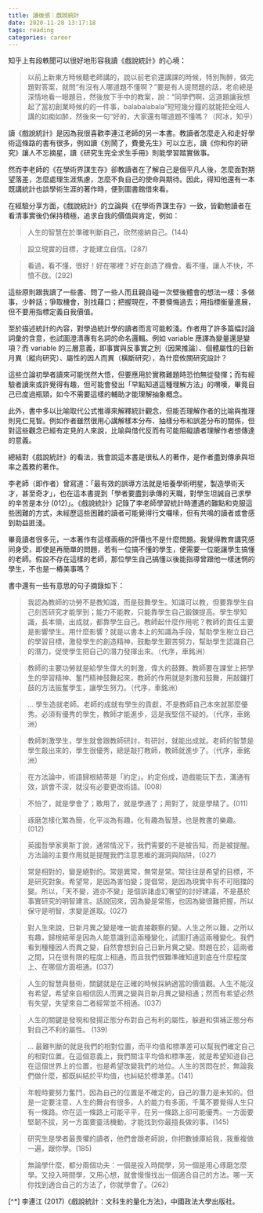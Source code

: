 ```yaml
---
title: 讀後感｜戲說統計
date: 2020-11-28 13:17:18
tags: reading
categories: career
---
```


知乎上有段軼聞可以很好地形容我讀《戲說統計》的心境：

> 以前上新東方時候聽老師講的，說以前老俞還講課的時候，特別陶醉，做完題對答案，就問“有沒有人哪道題不懂啊？”要是有人提問題的話，老俞總是深情地看一眼題目，然後放下手中的教案，說：“同學們啊，這道題讓我想起了當初創業時候的的一件事，balabalabala”短短幾分鐘的就能把全班人講的如痴如醉，然後來一句“好的，大家還有哪道題不懂嗎？（阿冰，知乎）

<!--more-->

讀《戲說統計》是因為我很喜歡李連江老師的另一本書。教讀者怎麼走入和走好學術這條路的書有很多，例如讀《別鬧了，費曼先生》可以立志，讀《你和你的研究》讓人不忘摘星，讀《研究生完全求生手冊》則能學習踏實做事。

然而李老師的《在學術界謀生存》卻教讀者在了解自己是個平凡人後，怎麼面對期望落差，怎麼處理生涯焦慮，怎麼不負自己的使命與期待。因此，得知他還有一本既講統計也談學術生涯的著作時，便到圖書館借來看。

在經驗分享方面，《戲說統計》的立論與《在學術界謀生存》一致，皆勸勉讀者在看清事實後仍保持積極，追求自我的價值與肯定，例如：

> 人生的智慧在於準確判斷自己，欣然接納自己。(144)

> 設立現實的目標，才能建立自信。(287)

> 看過，看不懂，很好！好在哪裡？好在創造了機會。看不懂，讓人不快，不憤不啟。(292)

這些原則跟我讀了一些書、問了一些人而且親自碰一次壁後體會的想法一樣：多做事，少幹話；爭取機會，別找藉口；把握現在，不要懊悔過去；用指標衡量進展，但不要用指標定義自我價值。

至於描述統計的內容，對學過統計學的讀者而言可能較淺。作者用了許多篇幅討論詞彙的含意，也試圖澄清專有名詞的命名邏輯。例如 variable 應譯為變量還是變項？而 variable 的三層意義，即事實與反事實之別（因果推論）、個體屬性的日新月異（縱向研究）、屬性的因人而異（橫斷研究），為什麼攸關研究設計？

這些立論初學者讀來可能恍然大悟，但要應用於實務難題時恐怕無從發揮；而有經驗者讀來或許覺得有趣，但可能會發出「早點知道這種理解方法」的喟嘆，畢竟自己已度過瓶頸，如今不需要這樣的輔助才能理解抽象概念。

此外，書中多以比喻取代公式推導來解釋統計觀念，但能否理解作者的比喻與推理則見仁見智。例如作者雖然很用心講解樣本分布、抽樣分布和誤差分布的關係，但對這些觀念已經有定見的人來說，比喻與借代反而有可能阻礙讀者理解作者想傳達的意義。

總結對《戲說統計》的看法，我會說這本書是很私人的著作，是作者盡到傳承與坦率之義務的著作。

李老師（即作者）曾寫道：「最有效的誤導方法就是培養學術明星，製造學術天才，甚至奇才」，也在這本書提到「學者要盡到承傳的天職，對學生坦誠自己求學的辛苦是本分 (012)」。《戲說統計》記錄了李老師學習統計時遭遇的難點和克服這些困難的方式，未經歷這些困難的讀者可能覺得行文囉嗦，但有共鳴的讀者或會感到助益匪淺。

畢竟讀者很多元，一本著作有這樣兩極的評價也不是什麼問題。我覺得教育講究感同身受，即使是再簡單的問題，若有一位搞不懂的學生，便需要一位能讓學生搞懂的老師。假設不存在這樣的老師，那位學生自己搞懂以後能指導曾跟他一樣迷惘的學生，不也是一樁美事嗎？

書中還有一些有意思的句子摘錄如下：

> 我認為教師的功勞不是教知識，而是鼓舞學生。知識可以教，但要靠學生自己刻苦研究才能學到；能力不能教，只能靠學生自己鍛鍊提高。學生學知識，長本領，出成就，都靠學生自己。教師起什麼作用呢？教師的責任主要是影響學生。用什麼影響？就是以書本上的知識為手段，幫助學生樹立自己的學習目標，激發學生的創造精神，鼓勵學生艱苦努力，幫助學生認識自己的潛力，促使學生把自己的潛力發揮出來。（代序，車銘洲）

> 教師的主要功勞就是給學生偉大的刺激，偉大的鼓舞。教師要在課堂上把學生的學習精神、奮鬥精神鼓舞起來，教師的作用就是刺激和鼓舞，用敲鑼打鼓的方法振奮學生，讓學生努力。（代序，車銘洲）

> … 學生造就老師。老師的成就有學生的貢獻，不是教師自己本來就那麼優秀。必須有優秀的學生，教師才能進步，這是我堅信不疑的。（代序，車銘洲）

> 教師刺激學生，學生就會跟教師研討，有研討，就能出成就。老師的智慧是學生敲出來的，學生很優秀，總是敲打教師，教師就進步了。（代序，車銘洲）

> 在方法論中，術語歸根結蒂是「約定」。約定俗成，遊戲能玩下去，溝通有效，誤會不深，就沒有必要更改術語。(008)

> 不怕了，就是學會了；敢用了，就是學通了；用對了，就是學精了。(011)

> 琢磨怎樣化繁為簡，化平淡為有趣，化有趣為智慧，也是教書的樂趣。(012)

> 英國哲學家奧斯丁說，通常情況下，我們需要的不是被告知，而是被提醒。方法論的主要作用就是提醒我們注意思維的漏洞與陷阱，(027)

> 常是相對的，變是絕對的。常是異常，無常是常。常往往是希望的目標，不是研究對象。希望常，是因為害怕變；提倡常，是因為現實中有不可阻擋的變。所以，「天不變，道亦不變」是個訴諸虛幻奢望的討好建議，不是基於事實研究的明智建言。話說回來，因為變是常態，也因為變很難把握，所以保守是明智，求變是進取。(027)

> 對人生來說，日新月異之變是唯一能直接觀察的變。人生之所以難，之所以有趣，歸根結蒂是因為人能意識到這兩種變化，試圖打通這兩種變化。我們看到種種因人而異之變，自然會想到自己日新月異之變。問題在於，這兩者之間，只在很有限的程度上相通，而且我們很難準確知道到底在什麼程度上、在哪個方面相通。(037)

> 人生的智慧與藝術，關鍵就是在正確的時候採納適當的價值觀。人生不能沒有希望，希望來自相信因人而異之變與日新月異之變相通；然而有希望必然有失望，失望來自二者經常並不相通。(037)

> 人生的關鍵是發現和發揚正態分布對自己有利的屬性，躲避和弭補正態分布對自己不利的屬性。 (139)

> … 最難判斷的就是我們的相對位置，而平均值和標準差可以幫我們確定自己的相對位置。在這個意義上，我們關注平均值和標準差，就是希望知道自己在這個世界上的位置，也是希望改變我們的地位。人生的苦悶在於，無論我們做什麼，都既糾結於平均值，也糾結於標準差。(141)

> 年輕時要努力奮鬥，因為自己的位置是不確定的，自己的潛力是未知的。但是一定要注意，人生的舞台有很多，人的能力有多面，千萬不要覺得人生只有一條路。你在這一條路上可能平平，在另一條路上卻可能優秀。一方面要堅韌不拔，另一方面要靈活機動，才能找到你最擅長做的事。(145)

> 研究生是學者最畏懼的讀者，他們會跟老師說，你把數據庫給我，我重複做一遍，跟你學。(185)

> 無論學什麼，都分兩個功夫：一個是投入時間學，另一個是用心琢磨怎麼學。又投入時間學，又用心想，就會慢慢找出一個適合自己的方法。哪一天你找到適合自己的方法了，你就學會了。(262)

[^*] 李連江 (2017)《戲說統計：文科生的量化方法》，中國政法大學出版社。
